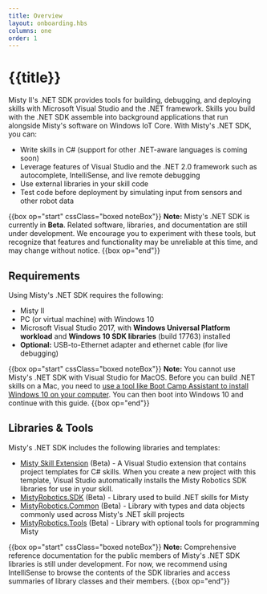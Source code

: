 ```yaml
---
title: Overview
layout: onboarding.hbs
columns: one
order: 1
---
```


# {{title}}

Misty II's .NET SDK provides tools for building, debugging, and deploying skills with Microsoft Visual Studio and the .NET framework. Skills you build with the .NET SDK assemble into background applications that run alongside Misty's software on Windows IoT Core. With Misty's .NET SDK, you can:

* Write skills in C# (support for other .NET-aware languages is coming soon)
* Leverage features of Visual Studio and the .NET 2.0 framework such as autocomplete, IntelliSense, and live remote debugging
* Use external libraries in your skill code
* Test code before deployment by simulating input from sensors and other robot data

{{box op="start" cssClass="boxed noteBox"}}
**Note:** Misty's .NET SDK is currently in **Beta**. Related software, libraries, and documentation are still under development. We encourage you to experiment with these tools, but recognize that features and functionality may be unreliable at this time, and may change without notice.
{{box op="end"}}

## Requirements

Using Misty's .NET SDK requires the following:

* Misty II
* PC (or virtual machine) with Windows 10
* Microsoft Visual Studio 2017, with **Windows Universal Platform workload** and **Windows 10 SDK libraries** (build 17763) installed
* **Optional:** USB-to-Ethernet adapter and ethernet cable (for live debugging)

{{box op="start" cssClass="boxed noteBox"}}
**Note:** You cannot use Misty's .NET SDK with Visual Studio for MacOS. Before you can build .NET skills on a Mac, you need to [use a tool like Boot Camp Assistant to install Windows 10 on your computer](https://support.apple.com/en-us/HT201468). You can then boot into Windows 10 and continue with this guide.
{{box op="end"}}

## Libraries & Tools

Misty's .NET SDK includes the following libraries and templates:

* [Misty Skill Extension](https://marketplace.visualstudio.com/items?itemName=MistyRobotics.MistySkillExtension) (Beta) - A Visual Studio extension that contains project templates for C# skills. When you create a new project with this template, Visual Studio automatically installs the Misty Robotics SDK libraries for use in your skill.
* [MistyRobotics.SDK](https://www.nuget.org/packages/MistyRobotics.SDK) (Beta) - Library used to build .NET skills for Misty
* [MistyRobotics.Common](https://www.nuget.org/packages/MistyRobotics.Common) (Beta) - Library with types and data objects commonly used across Misty's .NET skill projects
* [MistyRobotics.Tools](https://www.nuget.org/packages/MistyRobotics.Tools) (Beta) - Library with optional tools for programming Misty

{{box op="start" cssClass="boxed noteBox"}}
**Note:** Comprehensive reference documentation for the public members of Misty's .NET SDK libraries is still under development. For now, we recommend using IntelliSense to browse the contents of the SDK libraries and access summaries of library classes and their members.
{{box op="end"}}